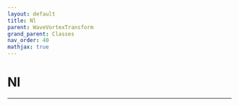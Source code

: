 ```yaml
---
layout: default
title: Nl
parent: WaveVortexTransform
grand_parent: Classes
nav_order: 40
mathjax: true
---
```


#  Nl




---

